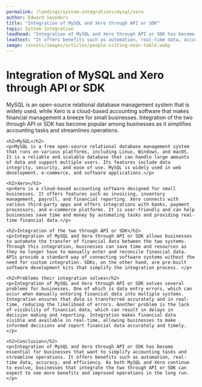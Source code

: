 ```yaml
---
permalink: /landings/system-integrations/mysql/xero
author: Edward Saunders
title: "Integration of MySQL and Xero through API or SDK"
topic: System Integration
leadhead: "Integration of MySQL and Xero through API or SDK has become essential for businesses that want to simplify accounting tasks and streamline operations"
leadtext: "It offers benefits such as automation, real-time data, accuracy, and efficiency. As both MySQL and Xero continue to evolve, businesses that integrate the two through API or SDK can expect to see more benefits and improved operations in the long run."
image: /assets/images/articles/people-sitting-near-table.webp
---
```

<div class="arttext">    <h1>Integration of MySQL and Xero through API or SDK</h1>
    <p>MySQL is an open-source relational database management system that is widely used, while Xero is a cloud-based accounting software that makes financial management a breeze for small businesses. Integration of the two through API or SDK has become popular among businesses as it simplifies accounting tasks and streamlines operations.</p>

    <h2>MySQL</h2>
    <p>MySQL is a free open-source relational database management system that runs on various platforms, including Linux, Windows, and macOS. It is a reliable and scalable database that can handle large amounts of data and support multiple users. Its features include data integrity, security, and ease of use. MySQL is widely used in web development, e-commerce, and software applications.</p>

    <h2>Xero</h2>
    <p>Xero is a cloud-based accounting software designed for small businesses. It offers features such as invoicing, inventory management, payroll, and financial reporting. Xero connects with various third-party apps and offers integrations with banks, payment processors, and e-commerce platforms. It is user-friendly and can help businesses save time and money by automating tasks and providing real-time financial data.</p>

    <h2>Integration of the two through API or SDK</h2>
    <p>Integration of MySQL and Xero through API or SDK allows businesses to automate the transfer of financial data between the two systems. Through this integration, businesses can save time and resources as they no longer have to manually enter and reconcile financial data. APIs provide a standard way of connecting software systems without the need for custom integration. SDKs, on the other hand, are pre-built software development kits that simplify the integration process. </p>

    <h2>Problems their integration solves</h2>
    <p>Integration of MySQL and Xero through API or SDK solves several problems for businesses. One of which is data entry errors, which can occur when manually entering financial data into multiple systems. Integration ensures that data is transferred accurately and in real-time, reducing the likelihood of errors. Another problem is the lack of visibility of financial data, which can result in delays in decision making and reporting. Integration makes financial data visible and available in real-time, allowing businesses to make informed decisions and report financial data accurately and timely.</p>

    <h2>Conclusion</h2>
    <p>Integration of MySQL and Xero through API or SDK has become essential for businesses that want to simplify accounting tasks and streamline operations. It offers benefits such as automation, real-time data, accuracy, and efficiency. As both MySQL and Xero continue to evolve, businesses that integrate the two through API or SDK can expect to see more benefits and improved operations in the long run.</p>
</div>